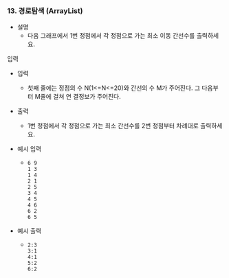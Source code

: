 ### 13. 경로탐색 (ArrayList)

- 설명
   - 다음 그래프에서 1번 정점에서 각 정점으로 가는 최소 이동 간선수를 출력하세요.
    

입력

- 입력
    - 첫째 줄에는 정점의 수 N(1<=N<=20)와 간선의 수 M가 주어진다. 그 다음부터 M줄에 걸쳐 연 결정보가 주어진다.
      
- 출력
    - 1번 정점에서 각 정점으로 가는 최소 간선수를 2번 정점부터 차례대로 출력하세요.

- 예시 입력
    - ```
      6 9
      1 3
      1 4
      2 1
      2 5
      3 4
      4 5
      4 6
      6 2
      6 5
      ```
    
- 예시 출력
    - ```
      2:3
      3:1
      4:1
      5:2
      6:2
      ```